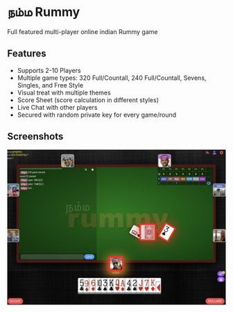 # நம்ம Rummy 
Full featured multi-player online indian Rummy game 

## Features
- Supports 2-10 Players 
- Multiple game types: 320 Full/Countall, 240 Full/Countall, Sevens, Singles, and Free Style 
- Visual treat with multiple themes 
- Score Sheet (score calculation in different styles) 
- Live Chat with other players 
- Secured with random private key for every game/round

## Screenshots 
![Alt text](/image.png?raw=true "Sample page")
